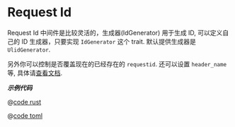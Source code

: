 # Request Id

Request Id 中间件是比较灵活的，生成器(IdGenerator) 用于生成 ID, 可以定义自己的 ID 生成器，只要实现 `IdGenerator` 这个 trait. 默认提供生成器是 `UlidGenerator`. 

另外你可以控制是否覆盖现在的已经存在的 `requestid`. 还可以设置 `header_name` 等, 具体请[查看文档](https://docs.rs/salvo_extra/latest/salvo_extra/request_id/index.html).

_**示例代码**_

<CodeGroup>
  <CodeGroupItem title="main.rs" active>

@[code rust](../../../../codes/logging/src/main.rs)

  </CodeGroupItem>
  <CodeGroupItem title="Cargo.toml">

@[code toml](../../../../codes/logging/Cargo.toml)

  </CodeGroupItem>
</CodeGroup>